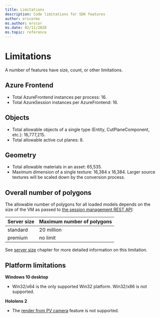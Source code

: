 ```yaml
---
title: Limitations
description: Code limitations for SDK features
author: erscorms
ms.author: erscor
ms.date: 02/11/2020
ms.topic: reference
---
```


# Limitations

A number of features have size, count, or other limitations.

## Azure Frontend

* Total AzureFrontend instances per process: 16.
* Total AzureSession instances per AzureFrontend: 16.

## Objects

* Total allowable objects of a single type (Entity, CutPlaneComponent, etc.): 16,777,215.
* Total allowable active cut planes: 8.

## Geometry

* Total allowable materials in an asset: 65,535.
* Maximum dimension of a single texture: 16,384 x 16,384. Larger source textures will be scaled down by the conversion process.

## Overall number of polygons

The allowable number of polygons for all loaded models depends on the size of the VM as passed to [the session management REST API](../how-tos/session-rest-api.md#create-a-session):

| Server size | Maximum number of polygons |
|:--------|:------------------|
|standard| 20 million |
|premium| no limit |

See [server size](../reference/vm-sizes.md) chapter for more detailed information on this limitation.

## Platform limitations

**Windows 10 desktop**

* Win32/x64 is the only supported Win32 platform. Win32/x86 is not supported.

**Hololens 2**

* The [render from PV camera](https://docs.microsoft.com/windows/mixed-reality/mixed-reality-capture-for-developers#render-from-the-pv-camera-opt-in) feature is not supported.
